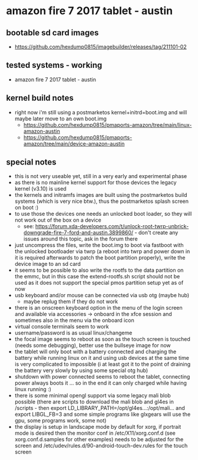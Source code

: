 # amazon fire 7 2017 tablet - austin

## bootable sd card images

- https://github.com/hexdump0815/imagebuilder/releases/tag/211101-02

## tested systems - working

- amazon fire 7 2017 tablet - austin

## kernel build notes

- right now i'm still using a postmarketos kernel+initrd=boot.img and will maybe later move to an own boot.img
  - https://github.com/hexdump0815/pmaports-amazon/tree/main/linux-amazon-austin
  - https://github.com/hexdump0815/pmaports-amazon/tree/main/device-amazon-austin

## special notes

- this is not very useable yet, still in a very early and experimental phase
- as there is no mainline kernel support for those devices the legacy kernel (v3.10) is used
- the kernels and initramfs images are built using the postmarketos build systems (which is very nice btw.), thus the postmarketos splash screen on boot :)
- to use those the devices one needs an unlocked boot loader, so they will not work out of the box on a device
  - see: https://forum.xda-developers.com/t/unlock-root-twrp-unbrick-downgrade-fire-7-ford-and-austin.3899860/ - don't create any issues around this topic, ask in the forum there
- just uncompress the files, write the boot.img to boot via fastboot with the unlocked bootloader via twrp (a reboot into twrp and power down in it is required afterwards to patch the boot partition properly), write the device image to an sd card
- it seems to be possible to also write the rootfs to the data partition on the emmc, but in this case the extend-rootfs.sh script should not be used as it does not support the special pmos partition setup yet as of now
- usb keyboard and/or mouse can be connected via usb otg (maybe hub)
  - maybe replug them if they do not work
- there is an onscreen keyboard option in the menu of the login screen and available via accessories -> onboard in the xfce session and sometimes also in the menu via the onboard icon
- virtual console terminals seem to work
- username/password is as usual linux/changeme
- the focal image seems to reboot as soon as the touch screen is touched (needs some debugging), better use the bullseye image for now
- the tablet will only boot with a battery connected and charging the battery while running linux on it and using usb devices at the same time is very complicated to impossible (i at least got it to the point of draining the battery very slowly by using some special otg hub)
- shutdown with power connected seems to reboot the tablet, connecting power always boots it ... so in the end it can only charged while having linux running :)
- there is some minimal opengl support via some legacy mali blob possible (there are scripts to download the mali blob and gl4es in /scripts - then export LD_LIBRARY_PATH=/opt/gl4es...:/opt/mali... and export LIBGL_FB=3 and some simple programs like glxgears will use the gpu, some programs work, some not)
- the display is setup in landscape mode by default for xorg, if portrait mode is desired then the monitor conf in /etc/X11/xorg.conf.d (see xorg.conf.d.samples for other examples) needs to be adjusted for the screen and /etc/udev/rules.d/90-android-touch-dev.rules for the touch screen
